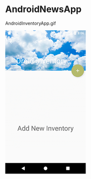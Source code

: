 # AndroidNewsApp

AndroidInventoryApp.gif

![Android Inventory App](/AndroidInventoryApp.gif?raw=true "Android Inventory App")
